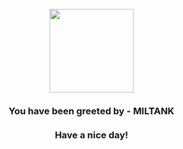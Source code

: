 <p align="center">
            <img src="https://raw.githubusercontent.com/PokeAPI/sprites/master/sprites/pokemon/241.png" width="150" height="150">
          </p>
          <h3 align="center">You have been greeted by - <b>MILTANK</b></h3>
          <h3 align="center">Have a nice day!</h3>

